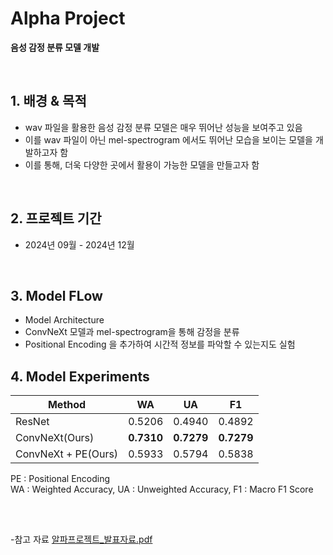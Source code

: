 # Alpha Project
**음성 감정 분류 모델 개발**

<br/>

## 1. 배경 & 목적
 
- wav 파일을 활용한 음성 감정 분류 모델은 매우 뛰어난 성능을 보여주고 있음
- 이를 wav 파일이 아닌 mel-spectrogram 에서도 뛰어난 모습을 보이는 모델을 개발하고자 함
- 이를 통해, 더욱 다양한 곳에서 활용이 가능한 모델을 만들고자 함

<br/>

## 2. 프로젝트 기간

- 2024년 09월 - 2024년 12월

<br/>

## 3. Model FLow

- Model Architecture
- ConvNeXt 모델과 mel-spectrogram을 통해 감정을 분류
- Positional Encoding 을 추가하여 시간적 정보를 파악할 수 있는지도 실험


## 4. Model Experiments
  
| Method                     | WA      | UA      | F1      |
|----------------------------|---------|---------|---------|
| ResNet                     | 0.5206  | 0.4940  | 0.4892  |
| ConvNeXt(Ours)             | **0.7310**  | **0.7279**  | **0.7279**  |
| ConvNeXt + PE(Ours)        | 0.5933  | 0.5794  | 0.5838  |

PE : Positional Encoding         
WA : Weighted Accuracy, UA : Unweighted Accuracy, F1 : Macro F1 Score

<br/>

##

-참고 자료
[알파프로젝트_발표자료.pdf](https://github.com/user-attachments/files/18221908/_.pdf)

